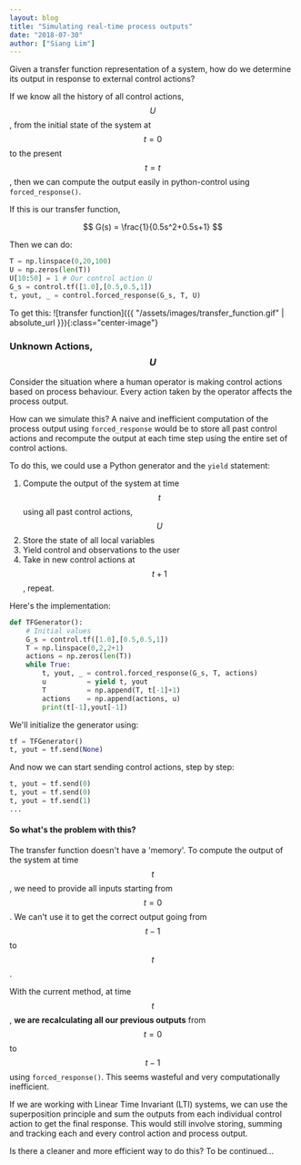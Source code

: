 ```yaml
---
layout: blog
title: "Simulating real-time process outputs"
date: "2018-07-30"
author: ["Siang Lim"]
---
```


Given a transfer function representation of a system, how do we determine its output in response to external control actions?

If we know all the history of all control actions, $$U$$, from the initial state of the system at $$t=0$$ to the present $$t=t$$, then we can compute the output easily in python-control using `forced_response()`.

If this is our transfer function,

$$
G(s) = \frac{1}{0.5s^2+0.5s+1}
$$

Then we can do:
```python
T = np.linspace(0,20,100)
U = np.zeros(len(T))
U[10:50] = 1 # Our control action U
G_s = control.tf([1.0],[0.5,0.5,1])
t, yout, _ = control.forced_response(G_s, T, U)
```

To get this:
![transfer function]({{ "/assets/images/transfer_function.gif" | absolute_url }}){:class="center-image"}

### Unknown Actions, $$U$$
Consider the situation where a human operator is making control actions based on process behaviour. Every action taken by the operator affects the process output.

How can we simulate this? A naive and inefficient computation of the process output using `forced_response` would be to store all past control actions and recompute the output at each time step using the entire set of control actions. 

To do this, we could use a Python generator and the `yield` statement:

1. Compute the output of the system at time $$t$$ using all past control actions, $$U$$
2. Store the state of all local variables
3. Yield control and observations to the user
4. Take in new control actions at $$t+1$$, repeat.

Here's the implementation:
```python
def TFGenerator():
    # Initial values
    G_s = control.tf([1.0],[0.5,0.5,1])
    T = np.linspace(0,2,2+1)
    actions = np.zeros(len(T))
    while True:
        t, yout, _ = control.forced_response(G_s, T, actions)
        u          = yield t, yout
        T          = np.append(T, t[-1]+1)
        actions    = np.append(actions, u)
        print(t[-1],yout[-1])
```

We'll initialize the generator using:
```python
tf = TFGenerator()
t, yout = tf.send(None)
```

And now we can start sending control actions, step by step:
```python
t, yout = tf.send(0)
t, yout = tf.send(0)
t, yout = tf.send(1)
...
```

#### So what's the problem with this? 
The transfer function doesn't have a 'memory'. To compute the output of the system at time $$t$$, we need to provide all inputs starting from $$t=0$$. We can't use it to get the correct output going from $$t-1$$ to $$t$$.

With the current method, at time $$t$$, **we are recalculating all our previous outputs** from $$t=0$$ to $$t-1$$ using `forced_response()`. This seems wasteful and very computationally inefficient.

If we are working with Linear Time Invariant (LTI) systems, we can use the superposition principle and sum the outputs from each individual control action to get the final response. This would still involve storing, summing and tracking each and every control action and process output.

Is there a cleaner and more efficient way to do this? To be continued...
